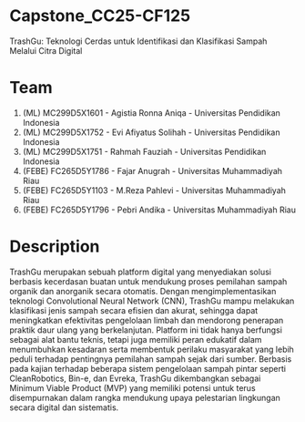 # Capstone_CC25-CF125
TrashGu: Teknologi Cerdas untuk Identifikasi dan Klasifikasi Sampah Melalui Citra Digital


# Team
1. (ML) MC299D5X1601 - Agistia Ronna Aniqa - Universitas Pendidikan Indonesia
2. (ML) MC299D5X1752 - Evi Afiyatus Solihah - Universitas Pendidikan Indonesia
3. (ML) MC299D5X1751 - Rahmah Fauziah - Universitas Pendidikan Indonesia
4. (FEBE) FC265D5Y1786 - Fajar Anugrah - Universitas Muhammadiyah Riau
5. (FEBE) FC265D5Y1103 - M.Reza Pahlevi - Universitas Muhammadiyah Riau
6. (FEBE) FC265D5Y1796 - Pebri Andika - Universitas Muhammadiyah Riau

# Description
TrashGu merupakan sebuah platform digital yang menyediakan solusi berbasis kecerdasan buatan untuk mendukung proses pemilahan sampah organik dan anorganik secara otomatis. Dengan mengimplementasikan teknologi Convolutional Neural Network (CNN), TrashGu mampu melakukan klasifikasi jenis sampah secara efisien dan akurat, sehingga dapat meningkatkan efektivitas pengelolaan limbah dan mendorong penerapan praktik daur ulang yang berkelanjutan. Platform ini tidak hanya berfungsi sebagai alat bantu teknis, tetapi juga memiliki peran edukatif dalam menumbuhkan kesadaran serta membentuk perilaku masyarakat yang lebih peduli terhadap pentingnya pemilahan sampah sejak dari sumber. Berbasis pada kajian terhadap beberapa sistem pengelolaan sampah pintar seperti CleanRobotics, Bin-e, dan Evreka, TrashGu dikembangkan sebagai Minimum Viable Product (MVP) yang memiliki potensi untuk terus disempurnakan dalam rangka mendukung upaya pelestarian lingkungan secara digital dan sistematis.
